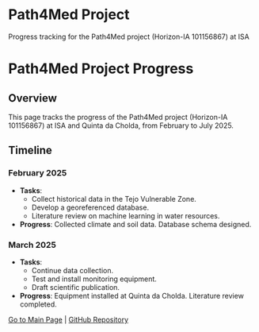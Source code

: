 # Path4Med Project
Progress tracking for the Path4Med project (Horizon-IA 101156867) at ISA 
# Path4Med Project Progress

## Overview
This page tracks the progress of the Path4Med project (Horizon-IA 101156867) at ISA and Quinta da Cholda, from February to July 2025.

## Timeline

### February 2025
- **Tasks**:
  - Collect historical data in the Tejo Vulnerable Zone.
  - Develop a georeferenced database.
  - Literature review on machine learning in water resources.
- **Progress**: Collected climate and soil data. Database schema designed.

### March 2025
- **Tasks**:
  - Continue data collection.
  - Test and install monitoring equipment.
  - Draft scientific publication.
- **Progress**: Equipment installed at Quinta da Cholda. Literature review completed.

[Go to Main Page](index.html) | [GitHub Repository](https://github.com/diogopinto1/path4med)
